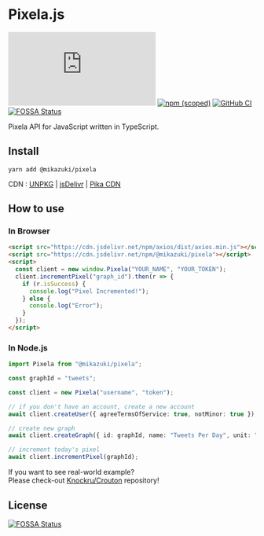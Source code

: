 # Pixela.js

[![GitHub](https://img.shields.io/github/license/mika-f/pixela.js?style=flat-square)](./LICENSE)
[![npm (scoped)](https://img.shields.io/npm/v/@mikazuki/pixela?style=flat-square)](https://www.npmjs.com/package/@mikazuki/pixela)
[![GitHub CI](https://github.com/mika-f/pixela.js/workflows/Node%20CI/badge.svg)](https://github.com/mika-f/pixela.js/actions)
[![FOSSA Status](https://app.fossa.io/api/projects/git%2Bgithub.com%2Fmika-f%2Fpixela.js.svg?type=shield)](https://app.fossa.io/projects/git%2Bgithub.com%2Fmika-f%2Fpixela.js?ref=badge_shield)

Pixela API for JavaScript written in TypeScript.

## Install

```
yarn add @mikazuki/pixela
```

CDN : [UNPKG](https://unpkg.com/@mikazuki/pixela) | [jsDelivr](https://cdn.jsdelivr.net/npm/@mikazuki/pixela) | [Pika CDN](https://cdn.pika.dev/@mikazuki/pixela)

## How to use

### In Browser

```html
<script src="https://cdn.jsdelivr.net/npm/axios/dist/axios.min.js"></script>
<script src="https://cdn.jsdelivr.net/npm/@mikazuki/pixela"></script>
<script>
  const client = new window.Pixela("YOUR_NAME", "YOUR_TOKEN");
  client.incrementPixel("graph_id").then(r => {
    if (r.isSuccess) {
      console.log("Pixel Incremented!");
    } else {
      console.log("Error");
    }
  });
</script>
```

### In Node.js

```typescript
import Pixela from "@mikazuki/pixela";

const graphId = "tweets";

const client = new Pixela("username", "token");

// if you don't have an account, create a new account
await client.createUser({ agreeTermsOfService: true, notMinor: true });

// create new graph
await client.createGraph({ id: graphId, name: "Tweets Per Day", unit: "tweets", ...});

// increment today's pixel
await client.incrementPixel(graphId);
```

If you want to see real-world example?  
Please check-out [Knockru/Crouton](https://github.com/Knockru/Crouton) repository!

## License

[![FOSSA Status](https://app.fossa.io/api/projects/git%2Bgithub.com%2Fmika-f%2Fpixela.js.svg?type=large)](https://app.fossa.io/projects/git%2Bgithub.com%2Fmika-f%2Fpixela.js?ref=badge_large)
